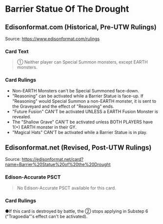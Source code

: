 # Barrier Statue Of The Drought

## Edisonformat.com (Historical, Pre-UTW Rulings)

Source: https://www.edisonformat.com/rulings

### Card Text

> ① Neither player can Special Summon monsters, except EARTH monsters.

### Card Rulings

*   Non-EARTH Monsters can't be Special Summoned face-down.
*   "Reasoning" can be activated while a Barrier Statue is face-up. If "Reasoning" would Special Summon a non-EARTH monster, it is sent to the Graveyard and the effect of "Reasoning" ends.
*   "Future Fusion" CAN'T be activated UNLESS a EARTH Fusion Monster is revealed.
*   The "Shallow Grave" CAN'T be activated unless BOTH PLAYERS have 1(+) EARTH monster in their GY.
*   "Magical Hats" CAN'T be activated while a Barrier Statue is in play.

## Edisonformat.net (Revised, Post-UTW Rulings)

Source: https://edisonformat.net/card?name=Barrier%20Statue%20of%20the%20Drought

### Edison-Accurate PSCT

> No Edison-Accurate PSCT available for this card.

### Card Rulings

●If this card is destroyed by battle, the ② stops applying in Substep 6 ("Tragoedia"'s effect can't be activated).
            